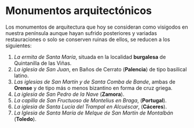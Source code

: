 # Monumentos arquitectónicos
Los monumentos de arquitectura que hoy se consideran como visigodos en nuestra península aunque hayan sufrido posteriores y variadas restauraciones o solo se conserven ruinas de ellos, se reducen a los siguientes:

1. *La ermita de Santa María*, situada en la localidad **burgalesa** de Quintanilla de las Viñas.
2. *La iglesia de San Juan*, en Baños de Cerrato (**Palencia**) de tipo basilical latino.
3. *Las iglesias de San Martín y de Santa Comba de Bande*, ambas de **Orense** y de tipo más o menos bizantino en forma de cruz griega.
4. *La iglesia de San Pedro de la Nave* (**Zamora**).
5. *La capilla de San Fructuoso de Montelius en Braga*, (**Portugal**).
6. *La iglesia de Santa Lucía del Trampal en Alcuéscar*, (**Cáceres**).
7. *La Iglesia de Santa María de Melque de San Martín de Montalbán* (**Toledo**).
